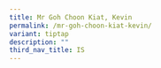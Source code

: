```yaml
---
title: Mr Goh Choon Kiat, Kevin
permalink: /mr-goh-choon-kiat-kevin/
variant: tiptap
description: ""
third_nav_title: IS
---
```

